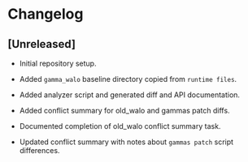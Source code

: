 # Changelog

## [Unreleased]
 - Initial repository setup.
 - Added `gamma_walo` baseline directory copied from `runtime files`.


- Added analyzer script and generated diff and API documentation.

- Added conflict summary for old_walo and gammas patch diffs.
- Documented completion of old_walo conflict summary task.
- Updated conflict summary with notes about `gammas patch` script differences.

